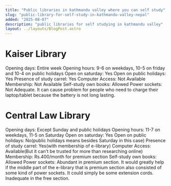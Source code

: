 ```yaml
---
title: "Public libraries in kathmandu valley where you can self study"
slug: "public-library-for-self-study-in-kathmandu-valley-nepal"
added: "2025-08-07"
description: "public libraries for self studying in kathmandu valley"
layout: ../layouts/BlogPost.astro
---
```


# Kaiser Library

Opening days: Entire week
Opening hours: 9-6 on weekdays, 10-5 on friday and 10-4 on public holidays
Open on saturday: Yes
Open on public holidays: Yes
Presence of study carrel: Yes
Computer Access: Not Available
Membership: Not Available
Self-study own books: Allowed
Power sockets: Not Adequate. It can cause problem for people who need to charge their laptop/tablet because the battery is not long lasting.

# Central Law Library

Opening days: Except Sunday and public holidays
Opening hours: 11-7 on weekdays, 11-5 on Saturday
Open on saturday: Yes
Open on public holidays: No(public holidays means besides Saturday in this case)
Presence of study carrel: Yes(with membership of e-library)
Computer Access: Available(But it can't be trusted for more than researching online)
Membership: Rs.400/month for premium section
Self-study own books: Allowed
Power sockets: Abundant in premium section. It would greatly help if the middle part of the e-library that is premium section also consisted of some kind of power sockets. It could simply be some extension cords. Inadequate in the free section. 
